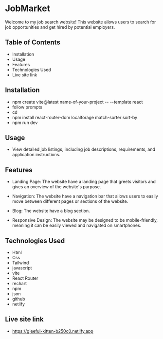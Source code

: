 # JobMarket

Welcome to my job search website! This website allows users to search for job opportunities and get hired by potential employers.

## Table of Contents

- Installation
- Usage
- Features
- Technologies Used
- Live site link

## Installation

- npm create vite@latest name-of-your-project -- --template react
- follow prompts
- cd <your new project directory>
- npm install react-router-dom localforage match-sorter sort-by
- npm run dev

## Usage

- View detailed job listings, including job descriptions, requirements, and application instructions.

## Features

- Landing Page: The website have a landing page that greets visitors and gives an overview of the website's purpose.

- Navigation: The website have a navigation bar that allows users to easily move between different pages or sections of the website.

- Blog: The website have a blog section.

- Responsive Design: The website may be designed to be mobile-friendly, meaning it can be easily viewed and navigated on smartphones.

## Technologies Used

- Html
- Css
- Tailwind
- javascript
- vite
- React Router
- rechart
- npm
- json
- github
- netlify

## Live site link

- https://gleeful-kitten-b250c0.netlify.app
